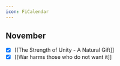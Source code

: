 ```yaml
---
icon: FiCalendar
---
```

## November

- [x] [[The Strength of Unity - A Natural Gift]]
- [x] [[War harms those who do not want it]]
